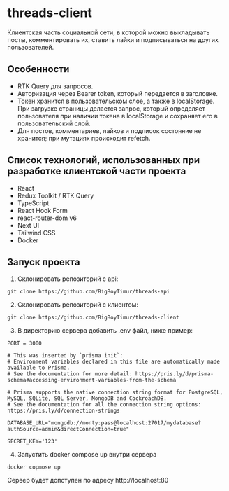 # threads-client
Клиентская часть социальной сети, в которой можно выкладывать посты, комментировать их, ставить лайки и подписываться на других пользователей.

## Особенности
- RTK Query для запросов.
- Авторизация через Bearer token, который передается в заголовке.
- Токен хранится в пользовательском слое, а также в localStorage. При загрузке страницы делается запрос, который определяет пользователя при наличии токена в localStorage и сохраняет его в пользовательский слой.
- Для постов, комментариев, лайков и подписок состояние не хранится; при мутациях происходит refetch.

## Список технологий, использованных при разработке клиентской части проекта
- React
- Redux Toolkit / RTK Query
- TypeScript
- React Hook Form
- react-router-dom v6
- Next UI
- Tailwind CSS
- Docker

## Запуск проекта
1. Склонировать репозиторий с api:
```
git clone https://github.com/BigBoyTimur/threads-api
```
2. Склонировать репозиторий с клиентом:
```
git clone https://github.com/BigBoyTimur/threads-client
```
3. В директорию сервера добавить .env файл, ниже пример:
```
PORT = 3000

# This was inserted by `prisma init`:
# Environment variables declared in this file are automatically made available to Prisma.
# See the documentation for more detail: https://pris.ly/d/prisma-schema#accessing-environment-variables-from-the-schema

# Prisma supports the native connection string format for PostgreSQL, MySQL, SQLite, SQL Server, MongoDB and CockroachDB.
# See the documentation for all the connection string options: https://pris.ly/d/connection-strings

DATABASE_URL="mongodb://monty:pass@localhost:27017/mydatabase?authSource=admin&directConnection=true"

SECRET_KEY='123'
```
4. Запустить docker compose up внутри сервера
```
docker copmose up
```
Сервер будет допступен по адресу http://localhost:80

